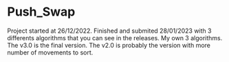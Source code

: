 # Push_Swap
Project started at 26/12/2022. 
Finished and submited 28/01/2023 with 3 differents algorithms that you can see in the releases. 
My own 3 algorithms. 
The v3.0 is the final version. 
The v2.0 is probably the version with more number of movements to sort.
